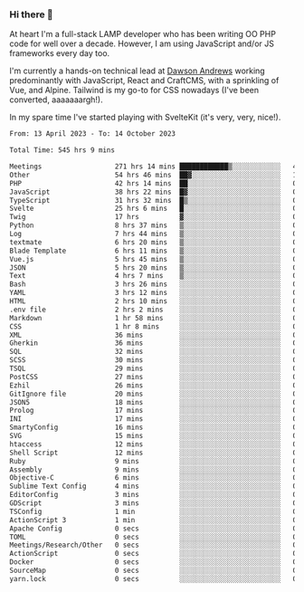 ### Hi there 👋

<!--
**JamesNock/JamesNock** is a ✨ _special_ ✨ repository because its `README.md` (this file) appears on your GitHub profile.

Here are some ideas to get you started:

- 🔭 I’m currently working on ...
- 🌱 I’m currently learning ...
- 👯 I’m looking to collaborate on ...
- 🤔 I’m looking for help with ...
- 💬 Ask me about ...
- 📫 How to reach me: ...
- 😄 Pronouns: ...
- ⚡ Fun fact: ...
-->
At heart I'm a full-stack LAMP developer who has been writing OO PHP code for well over a decade. However, I am using JavaScript and/or JS frameworks every day too.

I'm currently a hands-on technical lead at [Dawson Andrews](https://www.dawsonandrews.com/) working predominantly with JavaScript, React and CraftCMS, with a sprinkling of Vue, and Alpine. Tailwind is my go-to for CSS nowadays (I've been converted, aaaaaaargh!).

In my spare time I've started playing with SvelteKit (it's very, very, nice!).

<!--START_SECTION:waka-->

```txt
From: 13 April 2023 - To: 14 October 2023

Total Time: 545 hrs 9 mins

Meetings                  271 hrs 14 mins ████████████▒░░░░░░░░░░░░   49.78 %
Other                     54 hrs 46 mins  ██▓░░░░░░░░░░░░░░░░░░░░░░   10.05 %
PHP                       42 hrs 14 mins  ██░░░░░░░░░░░░░░░░░░░░░░░   07.75 %
JavaScript                38 hrs 22 mins  █▓░░░░░░░░░░░░░░░░░░░░░░░   07.04 %
TypeScript                31 hrs 32 mins  █▒░░░░░░░░░░░░░░░░░░░░░░░   05.79 %
Svelte                    25 hrs 6 mins   █░░░░░░░░░░░░░░░░░░░░░░░░   04.61 %
Twig                      17 hrs          ▓░░░░░░░░░░░░░░░░░░░░░░░░   03.12 %
Python                    8 hrs 37 mins   ▒░░░░░░░░░░░░░░░░░░░░░░░░   01.58 %
Log                       7 hrs 44 mins   ▒░░░░░░░░░░░░░░░░░░░░░░░░   01.42 %
textmate                  6 hrs 20 mins   ▒░░░░░░░░░░░░░░░░░░░░░░░░   01.16 %
Blade Template            6 hrs 11 mins   ▒░░░░░░░░░░░░░░░░░░░░░░░░   01.14 %
Vue.js                    5 hrs 45 mins   ▒░░░░░░░░░░░░░░░░░░░░░░░░   01.06 %
JSON                      5 hrs 20 mins   ▒░░░░░░░░░░░░░░░░░░░░░░░░   00.98 %
Text                      4 hrs 7 mins    ▒░░░░░░░░░░░░░░░░░░░░░░░░   00.76 %
Bash                      3 hrs 26 mins   ░░░░░░░░░░░░░░░░░░░░░░░░░   00.63 %
YAML                      3 hrs 12 mins   ░░░░░░░░░░░░░░░░░░░░░░░░░   00.59 %
HTML                      2 hrs 10 mins   ░░░░░░░░░░░░░░░░░░░░░░░░░   00.40 %
.env file                 2 hrs 2 mins    ░░░░░░░░░░░░░░░░░░░░░░░░░   00.37 %
Markdown                  1 hr 58 mins    ░░░░░░░░░░░░░░░░░░░░░░░░░   00.36 %
CSS                       1 hr 8 mins     ░░░░░░░░░░░░░░░░░░░░░░░░░   00.21 %
XML                       36 mins         ░░░░░░░░░░░░░░░░░░░░░░░░░   00.11 %
Gherkin                   36 mins         ░░░░░░░░░░░░░░░░░░░░░░░░░   00.11 %
SQL                       32 mins         ░░░░░░░░░░░░░░░░░░░░░░░░░   00.10 %
SCSS                      30 mins         ░░░░░░░░░░░░░░░░░░░░░░░░░   00.09 %
TSQL                      29 mins         ░░░░░░░░░░░░░░░░░░░░░░░░░   00.09 %
PostCSS                   27 mins         ░░░░░░░░░░░░░░░░░░░░░░░░░   00.09 %
Ezhil                     26 mins         ░░░░░░░░░░░░░░░░░░░░░░░░░   00.08 %
GitIgnore file            20 mins         ░░░░░░░░░░░░░░░░░░░░░░░░░   00.06 %
JSON5                     18 mins         ░░░░░░░░░░░░░░░░░░░░░░░░░   00.06 %
Prolog                    17 mins         ░░░░░░░░░░░░░░░░░░░░░░░░░   00.05 %
INI                       17 mins         ░░░░░░░░░░░░░░░░░░░░░░░░░   00.05 %
SmartyConfig              16 mins         ░░░░░░░░░░░░░░░░░░░░░░░░░   00.05 %
SVG                       15 mins         ░░░░░░░░░░░░░░░░░░░░░░░░░   00.05 %
htaccess                  12 mins         ░░░░░░░░░░░░░░░░░░░░░░░░░   00.04 %
Shell Script              12 mins         ░░░░░░░░░░░░░░░░░░░░░░░░░   00.04 %
Ruby                      9 mins          ░░░░░░░░░░░░░░░░░░░░░░░░░   00.03 %
Assembly                  9 mins          ░░░░░░░░░░░░░░░░░░░░░░░░░   00.03 %
Objective-C               6 mins          ░░░░░░░░░░░░░░░░░░░░░░░░░   00.02 %
Sublime Text Config       4 mins          ░░░░░░░░░░░░░░░░░░░░░░░░░   00.01 %
EditorConfig              3 mins          ░░░░░░░░░░░░░░░░░░░░░░░░░   00.01 %
GDScript                  3 mins          ░░░░░░░░░░░░░░░░░░░░░░░░░   00.01 %
TSConfig                  1 min           ░░░░░░░░░░░░░░░░░░░░░░░░░   00.00 %
ActionScript 3            1 min           ░░░░░░░░░░░░░░░░░░░░░░░░░   00.00 %
Apache Config             0 secs          ░░░░░░░░░░░░░░░░░░░░░░░░░   00.00 %
TOML                      0 secs          ░░░░░░░░░░░░░░░░░░░░░░░░░   00.00 %
Meetings/Research/Other   0 secs          ░░░░░░░░░░░░░░░░░░░░░░░░░   00.00 %
ActionScript              0 secs          ░░░░░░░░░░░░░░░░░░░░░░░░░   00.00 %
Docker                    0 secs          ░░░░░░░░░░░░░░░░░░░░░░░░░   00.00 %
SourceMap                 0 secs          ░░░░░░░░░░░░░░░░░░░░░░░░░   00.00 %
yarn.lock                 0 secs          ░░░░░░░░░░░░░░░░░░░░░░░░░   00.00 %
```

<!--END_SECTION:waka-->
